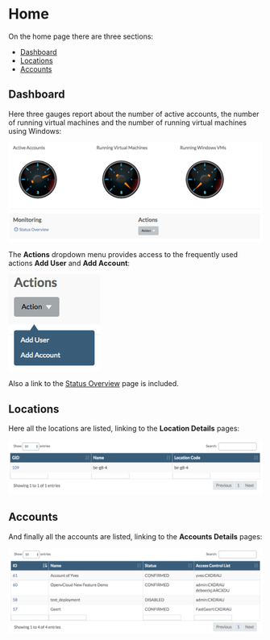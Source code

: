 # Home

On the home page there are three sections:

* [Dashboard](home.md#dashboard)
* [Locations](home.md#locations)
* [Accounts](home.md#accounts)

## Dashboard <a id="dashboard"></a>

Here three gauges report about the number of active accounts, the number of running virtual machines and the number of running virtual machines using Windows:

![](../../.gitbook/assets/dashboard.png)

The **Actions** dropdown menu provides access to the frequently used actions **Add User** and **Add Account**:

![](../../.gitbook/assets/actions.png)

Also a link to the [Status Overview](../gridportal/statusoverview.md) page is included.

## Locations <a id="locations"></a>

Here all the locations are listed, linking to the **Location Details** pages:

![](../../.gitbook/assets/locations.png)

## Accounts <a id="accounts"></a>

And finally all the accounts are listed, linking to the **Accounts Details** pages:

![](../../.gitbook/assets/accounts%20%281%29.png)

